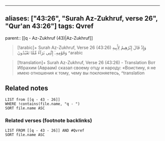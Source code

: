 
---
aliases: ["43:26", "Surah Az-Zukhruf, verse 26", "Qur'an 43:26"]
tags: Qvref
---

parent:: [[q - Az-Zukhruf (43)|Az-Zukhruf]]

> [!arabic]+ Surah Az-Zukhruf, Verse 26 (43:26)
> <span class="quran-arabic">وَإِذْ قَالَ إِبْرَٰهِيمُ لِأَبِيهِ وَقَوْمِهِۦٓ إِنَّنِى بَرَآءٌ مِّمَّا تَعْبُدُونَ</span>
^arabic

> [!translation]+ Surah Az-Zukhruf, Verse 26 (43:26) - Translation
> Вот Ибрахим (Авраам) сказал своему отцу и народу: «Воистину, я не имею отношения к тому, чему вы поклоняетесь,
^translation



## Related notes
```dataview
LIST from [[q - 43 - 26]]
WHERE !contains(file.name, "q - ")
SORT file.name ASC
```

### Related verses (footnote backlinks)
```dataview
LIST FROM [[q - 43 - 26]] AND #Qvref
SORT file.name ASC
```

